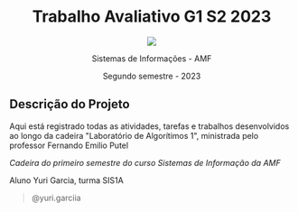 # <h1 align="center"> **Trabalho Avaliativo G1 S2 2023** </h1>

<p align="center">
  <img src="https://s3.dualstack.us-east-2.amazonaws.com/pythondotorg-assets/media/community/logos/python-logo-only.png">
</p>



<p align="center">
  Sistemas de Informações - AMF
</p>
<p align="center">
  Segundo semestre - 2023
</p>

## **Descrição do Projeto** ##

Aqui está registrado todas as atividades, tarefas e trabalhos desenvolvidos ao longo da cadeira "Laboratório de Algorítimos 1", ministrada pelo professor Fernando Emilio Putel

*Cadeira do primeiro semestre do curso Sistemas de Informação da AMF*

Aluno Yuri Garcia, turma SIS1A


> @yuri.garciia
